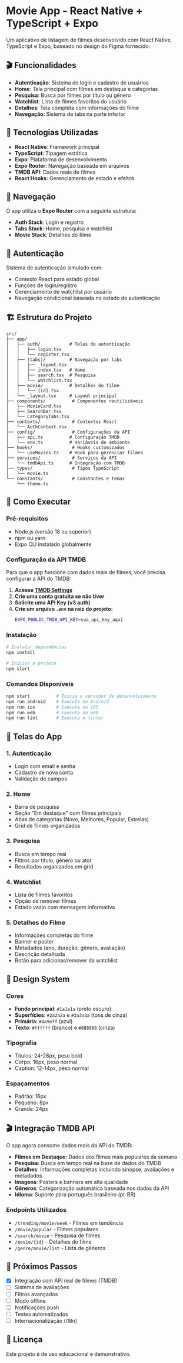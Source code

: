 # Movie App - React Native + TypeScript + Expo

Um aplicativo de listagem de filmes desenvolvido com React Native, TypeScript e Expo, baseado no design do Figma fornecido.

## 🎬 Funcionalidades

- **Autenticação**: Sistema de login e cadastro de usuários
- **Home**: Tela principal com filmes em destaque e categorias
- **Pesquisa**: Busca por filmes por título ou gênero
- **Watchlist**: Lista de filmes favoritos do usuário
- **Detalhes**: Tela completa com informações do filme
- **Navegação**: Sistema de tabs na parte inferior

## 🔧 Tecnologias Utilizadas

- **React Native**: Framework principal
- **TypeScript**: Tipagem estática
- **Expo**: Plataforma de desenvolvimento
- **Expo Router**: Navegação baseada em arquivos
- **TMDB API**: Dados reais de filmes
- **React Hooks**: Gerenciamento de estado e efeitos

## 📱 Navegação

O app utiliza o **Expo Router** com a seguinte estrutura:

- **Auth Stack**: Login e registro
- **Tabs Stack**: Home, pesquisa e watchlist
- **Movie Stack**: Detalhes do filme

## 🔐 Autenticação

Sistema de autenticação simulado com:

- Contexto React para estado global
- Funções de login/registro
- Gerenciamento de watchlist por usuário
- Navegação condicional baseada no estado de autenticação


## 🏗️ Estrutura do Projeto

```
src/
├── app/
│   ├── auth/           # Telas de autenticação
│   │   ├── login.tsx
│   │   └── register.tsx
│   ├── (tabs)/         # Navegação por tabs
│   │   ├── _layout.tsx
│   │   ├── index.tsx   # Home
│   │   ├── search.tsx  # Pesquisa
│   │   └── watchlist.tsx
│   ├── movie/          # Detalhes do filme
│   │   └── [id].tsx
│   └── _layout.tsx     # Layout principal
├── components/          # Componentes reutilizáveis
│   ├── MovieCard.tsx
│   ├── SearchBar.tsx
│   └── CategoryTabs.tsx
├── contexts/            # Contextos React
│   └── AuthContext.tsx
├── config/              # Configurações da API
│   ├── api.ts          # Configuração TMDB
│   └── env.ts          # Variáveis de ambiente
├── hooks/               # Hooks customizados
│   └── useMovies.ts    # Hook para gerenciar filmes
├── services/            # Serviços da API
│   └── tmdbApi.ts      # Integração com TMDB
├── types/               # Tipos TypeScript
│   └── movie.ts
└── constants/           # Constantes e temas
    └── theme.ts
```

## 🚀 Como Executar

### Pré-requisitos

- Node.js (versão 18 ou superior)
- npm ou yarn
- Expo CLI instalado globalmente

### Configuração da API TMDB

Para que o app funcione com dados reais de filmes, você precisa configurar a API do TMDB:

1. **Acesse [TMDB Settings](https://www.themoviedb.org/settings/api)**
2. **Crie uma conta gratuita se não tiver**
3. **Solicite uma API Key (v3 auth)**
4. **Crie um arquivo `.env` na raiz do projeto:**
   ```bash
   EXPO_PUBLIC_TMDB_API_KEY=sua_api_key_aqui
   ```

### Instalação

```bash
# Instalar dependências
npm install

# Iniciar o projeto
npm start
```

### Comandos Disponíveis

```bash
npm start          # Inicia o servidor de desenvolvimento
npm run android    # Executa no Android
npm run ios        # Executa no iOS
npm run web        # Executa na web
npm run lint       # Executa o linter
```

## 📱 Telas do App

### 1. **Autenticação**

- Login com email e senha
- Cadastro de nova conta
- Validação de campos

### 2. **Home**

- Barra de pesquisa
- Seção "Em destaque" com filmes principais
- Abas de categorias (Novo, Melhores, Popular, Estreias)
- Grid de filmes organizados

### 3. **Pesquisa**

- Busca em tempo real
- Filtros por título, gênero ou ator
- Resultados organizados em grid

### 4. **Watchlist**

- Lista de filmes favoritos
- Opção de remover filmes
- Estado vazio com mensagem informativa

### 5. **Detalhes do Filme**

- Informações completas do filme
- Banner e poster
- Metadados (ano, duração, gênero, avaliação)
- Descrição detalhada
- Botão para adicionar/remover da watchlist

## 🎨 Design System

### Cores

- **Fundo principal**: `#1a1a1a` (preto escuro)
- **Superfícies**: `#2a2a2a` e `#3a3a3a` (tons de cinza)
- **Primária**: `#4a9eff` (azul)
- **Texto**: `#ffffff` (branco) e `#888888` (cinza)

### Tipografia

- Títulos: 24-28px, peso bold
- Corpo: 16px, peso normal
- Caption: 12-14px, peso normal

### Espaçamentos

- Padrão: 16px
- Pequeno: 8px
- Grande: 24px


## 🎬 Integração TMDB API

O app agora consome dados reais da API do TMDB:

- **Filmes em Destaque**: Dados dos filmes mais populares da semana
- **Pesquisa**: Busca em tempo real na base de dados do TMDB
- **Detalhes**: Informações completas incluindo sinopse, avaliações e metadados
- **Imagens**: Posters e banners em alta qualidade
- **Gêneros**: Categorização automática baseada nos dados da API
- **Idioma**: Suporte para português brasileiro (pt-BR)

### Endpoints Utilizados

- `/trending/movie/week` - Filmes em tendência
- `/movie/popular` - Filmes populares
- `/search/movie` - Pesquisa de filmes
- `/movie/{id}` - Detalhes do filme
- `/genre/movie/list` - Lista de gêneros

## 🎯 Próximos Passos

- [x] Integração com API real de filmes (TMDB)
- [ ] Sistema de avaliações
- [ ] Filtros avançados
- [ ] Modo offline
- [ ] Notificações push
- [ ] Testes automatizados
- [ ] Internacionalização (i18n)

## 📄 Licença

Este projeto é de uso educacional e demonstrativo.

